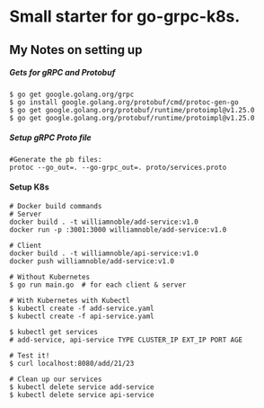 # Small starter for go-grpc-k8s. 

## My Notes on setting up

##### Gets for gRPC and Protobuf
```shell
$ go get google.golang.org/grpc
$ go install google.golang.org/protobuf/cmd/protoc-gen-go
$ go get google.golang.org/protobuf/runtime/protoimpl@v1.25.0
$ go get google.golang.org/protobuf/runtime/protoimpl@v1.25.0
```

##### Setup gRPC Proto file
```shell
#Generate the pb files:
protoc --go_out=. --go-grpc_out=. proto/services.proto
```

#### Setup K8s
```shell
# Docker build commands
# Server
docker build . -t williamnoble/add-service:v1.0
docker run -p :3001:3000 williamnoble/add-service:v1.0

# Client
docker build . -t williamnoble/api-service:v1.0
docker push williamnoble/add-service:v1.0

# Without Kubernetes
$ go run main.go  # for each client & server

# With Kubernetes with Kubectl
$ kubectl create -f add-service.yaml
$ kubectl create -f api-service.yaml

$ kubectl get services
# add-service, api-service TYPE CLUSTER_IP EXT_IP PORT AGE

# Test it!
$ curl localhost:8080/add/21/23

# Clean up our services
$ kubectl delete service add-service
$ kubectl delete service api-service

```

